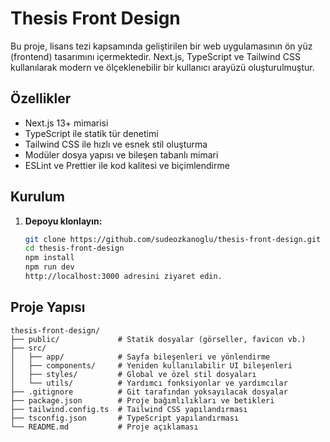 # Thesis Front Design

Bu proje, lisans tezi kapsamında geliştirilen bir web uygulamasının ön yüz (frontend) tasarımını içermektedir. Next.js, TypeScript ve Tailwind CSS kullanılarak modern ve ölçeklenebilir bir kullanıcı arayüzü oluşturulmuştur.

## Özellikler

- Next.js 13+ mimarisi
- TypeScript ile statik tür denetimi
- Tailwind CSS ile hızlı ve esnek stil oluşturma
- Modüler dosya yapısı ve bileşen tabanlı mimari
- ESLint ve Prettier ile kod kalitesi ve biçimlendirme

## Kurulum

1. **Depoyu klonlayın:**

   ```bash
   git clone https://github.com/sudeozkanoglu/thesis-front-design.git
   cd thesis-front-design
   npm install
   npm run dev
   http://localhost:3000 adresini ziyaret edin.

## Proje Yapısı
    thesis-front-design/
    ├── public/             # Statik dosyalar (görseller, favicon vb.)
    ├── src/
    │   ├── app/            # Sayfa bileşenleri ve yönlendirme
    │   ├── components/     # Yeniden kullanılabilir UI bileşenleri
    │   ├── styles/         # Global ve özel stil dosyaları
    │   └── utils/          # Yardımcı fonksiyonlar ve yardımcılar
    ├── .gitignore          # Git tarafından yoksayılacak dosyalar
    ├── package.json        # Proje bağımlılıkları ve betikleri
    ├── tailwind.config.ts  # Tailwind CSS yapılandırması
    ├── tsconfig.json       # TypeScript yapılandırması
    └── README.md           # Proje açıklaması